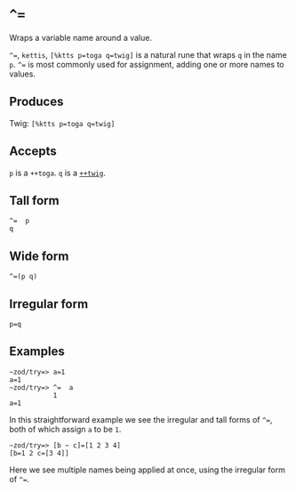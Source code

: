 `^=`
====

Wraps a variable name around a value.

`^=`, `kettis`, `[%ktts p=toga q=twig]` is a natural rune that
wraps `q` in the name `p`. `^=` is most commonly used for
assignment, adding one or more names to values.

Produces
--------

Twig: `[%ktts p=toga q=twig]`

Accepts
-------

`p` is a `++toga`. `q` is a [`++twig`]().

Tall form
---------

    ^=  p
    q

Wide form
---------

    ^=(p q)

Irregular form
--------------

    p=q

Examples
--------

    ~zod/try=> a=1
    a=1
    ~zod/try=> ^=  a
               1
    a=1

In this straightforward example we see the irregular and tall forms of
`^=`, both of which assign `a` to be `1`.

    ~zod/try=> [b ~ c]=[1 2 3 4]
    [b=1 2 c=[3 4]]

Here we see multiple names being applied at once, using the irregular
form of `^=`.
